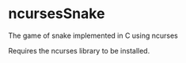 # ncursesSnake
The game of snake implemented in C using ncurses

Requires the ncurses library to be installed.
